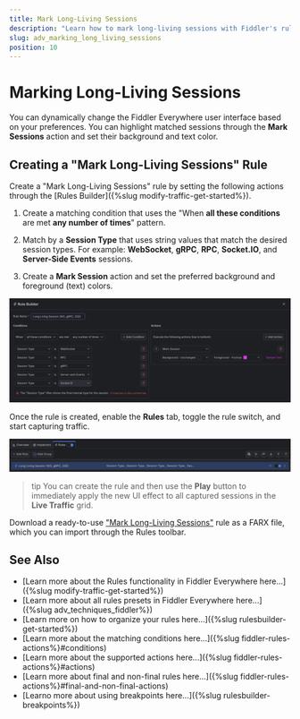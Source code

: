 ```yaml
---
title: Mark Long-Living Sessions
description: "Learn how to mark long-living sessions with Fiddler's rules."
slug: adv_marking_long_living_sessions
position: 10
---
```


# Marking Long-Living Sessions

You can dynamically change the Fiddler Everywhere user interface based on your preferences. You can highlight matched sessions through the **Mark Sessions** action and set their background and text color.

## Creating a "Mark Long-Living Sessions" Rule

Create a "Mark Long-Living Sessions" rule by setting the following actions through the [Rules Builder]({%slug modify-traffic-get-started%}).

1. Create a matching condition that uses the "When **all these conditions** are met **any number of times**" pattern. 

1. Match by a **Session Type** that uses string values that match the desired session types. For example: **WebSocket**, **gRPC**, **RPC**, **Socket.IO**, and **Server-Side Events** sessions.

1. Create a **Mark Session** action and set the preferred background and foreground (text) colors.

![Creating "Mark Long-Living Sessions" rule](../../images/advanced/mark-long-living-sessions.png)

Once the rule is created, enable the **Rules** tab, toggle the rule switch, and start capturing traffic.

![Activating the "Mark Long-Living Sessions" rule](../../images/advanced/mark-long-living-sessions-active.png)

>tip You can create the rule and then use the **Play** button to immediately apply the new UI effect to all captured sessions in the **Live Traffic** grid.

Download a ready-to-use <a href="https://github.com/telerik/fiddler-everywhere/tree/master/rules/mark-long-living-sessions" target="_blank">"Mark Long-Living Sessions"</a> rule as a FARX file, which you can import through the Rules toolbar.

## See Also

* [Learn more about the Rules functionality in Fiddler Everywhere here...]({%slug modify-traffic-get-started%})
* [Learn more about all rules presets in Fiddler Everywhere here...]({%slug adv_techniques_fiddler%})
* [Learn more on how to organize your rules here...]({%slug rulesbuilder-get-started%})
* [Learn more about the matching conditions here...]({%slug fiddler-rules-actions%}#conditions)
* [Learn more about the supported actions here...]({%slug fiddler-rules-actions%}#actions)
* [Learn more about final and non-final rules here...]({%slug fiddler-rules-actions%}#final-and-non-final-actions)
* [Learno more about using breakpoints here...]({%slug rulesbuilder-breakpoints%})